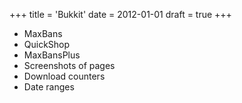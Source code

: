 +++
title = 'Bukkit'
date = 2012-01-01
draft = true
+++

* MaxBans
* QuickShop
* MaxBansPlus
* Screenshots of pages
* Download counters
* Date ranges
